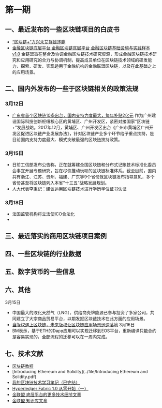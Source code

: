 # 第一期

## 一、最近发布的一些区块链项目的白皮书
   - [“区块链+”方兴未艾群雄逐鹿](../file/“区块链+”方兴未艾群雄逐鹿.pdf)
   - [金融区块链底层平台  金融区块链底层平台 金融区块链基础设施与实践样本 v1.0](../file/FISCO-BCOS-WHITEPAPER.pdf)
        金链盟旨在整合及协调金融区块链技术研究资源，形成金融区块链技术研究和应用研究的合力与协调机制，提高成员单位在区块链技术领域的研发能力，探索、研发、实现适用于金融机构的金融联盟区块链，以及在此基础之上的应用场景。
        
## 二、国内外发布的一些于区块链相关的政策法规
### 3月12日
- [广东省首个区块链10条出台，国内支持力度最大，每年补贴2亿元](https://view.inews.qq.com/a/20180312A0NVR500?from=timeline&isappinstalled=0)
作为广州建设国际科技创新枢纽核心区的黄埔区、广州开发区，紧密对接国家“区块链+”发展战略。2017年12月，黄埔区、广州开发区出台《广州市黄埔区广州开发区促进区块链产业发展办法》，针对区块链产业多个环节给予重点扶持，是目前国内支持力度最大、模式突破最强的区块链扶持政策。
### 3月15日
- 日前工信部发布公告称，正在就筹建全国区块链和分布式记账技术标准化委员会事宜开展专题研究，旨在尽快推动玩呗的区块链标准体系。截至目前，国内共有浙江、江苏、贵州、福建、广东等9个省份就区块链发布指导意见，多个省份甚至将区块链列入本省“十三五”战略发展规划。
- 人大代表李秉记：建议运用区块链技术进行学历学位证书认证
### 3月18日
- 法国监管机构将立法使ICO合法化
- 

## 三、最近落实的商用区块链项目案例

## 四、一些区块链的行业数据

## 五、数字货币的一些信息

## 六、其他
3月15日
- 中国最大的液化天然气（LNG），供给商壳牌能源已参与投资了多家公司，共同建立了大宗商品贸易平台，以期发掘区块链技术在此方面的应用场景。
- [当版权遇上区块链，未来版权让区块链应用场景迅速落地](https://www.toutiao.com/a6533021260815794691/?tt_from=weixin&utm_campaign=client_share&article_category=stock&timestamp=1521121840&app=news_article&utm_source=weixin&iid=28069736583&utm_medium=toutiao_ios&wxshare_count=1)
3月16日
- BM表示，基于ETH的Dapp应用可以实现迁移到EOS平台，重新编译只能合约是容易实现的，全部流程的迁移可以在一周内完成。



## 七、技术文献
- [区块链教程](https://liuchengxu.gitbooks.io/blockchain-tutorial/content/)
- [Introducing Ethereum and Solidity](../file/Introducing Ethereum and Solidity.pdf)
- [我的区块链技术学习笔记（已完结）](https://www.jianshu.com/p/c155b61ad2d0)
- [Hyperledger Fabric 1.0 从零开始（一）](https://www.cnblogs.com/aberic/p/7527831.html)
- [金联盟 底层平台的更多技术细节文章](https://github.com/FISCO-BCOS/FISCO-BCOS/tree/master/doc)
- [金联盟 知识库文章](https://github.com/FISCO-BCOS/Wiki)